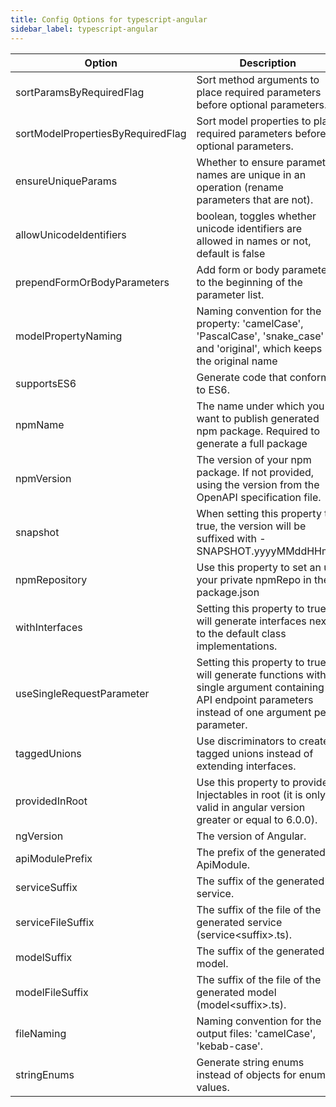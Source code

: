 ```yaml
---
title: Config Options for typescript-angular
sidebar_label: typescript-angular
---
```


| Option | Description | Values | Default |
| ------ | ----------- | ------ | ------- |
|sortParamsByRequiredFlag|Sort method arguments to place required parameters before optional parameters.| |true|
|sortModelPropertiesByRequiredFlag|Sort model properties to place required parameters before optional parameters.| |true|
|ensureUniqueParams|Whether to ensure parameter names are unique in an operation (rename parameters that are not).| |true|
|allowUnicodeIdentifiers|boolean, toggles whether unicode identifiers are allowed in names or not, default is false| |false|
|prependFormOrBodyParameters|Add form or body parameters to the beginning of the parameter list.| |false|
|modelPropertyNaming|Naming convention for the property: 'camelCase', 'PascalCase', 'snake_case' and 'original', which keeps the original name| |camelCase|
|supportsES6|Generate code that conforms to ES6.| |false|
|npmName|The name under which you want to publish generated npm package. Required to generate a full package| |null|
|npmVersion|The version of your npm package. If not provided, using the version from the OpenAPI specification file.| |1.0.0|
|snapshot|When setting this property to true, the version will be suffixed with -SNAPSHOT.yyyyMMddHHmm| |false|
|npmRepository|Use this property to set an url your private npmRepo in the package.json| |null|
|withInterfaces|Setting this property to true will generate interfaces next to the default class implementations.| |false|
|useSingleRequestParameter|Setting this property to true will generate functions with a single argument containing all API endpoint parameters instead of one argument per parameter.| |false|
|taggedUnions|Use discriminators to create tagged unions instead of extending interfaces.| |false|
|providedInRoot|Use this property to provide Injectables in root (it is only valid in angular version greater or equal to 6.0.0).| |false|
|ngVersion|The version of Angular.| |8.0.0|
|apiModulePrefix|The prefix of the generated ApiModule.| |null|
|serviceSuffix|The suffix of the generated service.| |Service|
|serviceFileSuffix|The suffix of the file of the generated service (service&lt;suffix&gt;.ts).| |.service|
|modelSuffix|The suffix of the generated model.| |null|
|modelFileSuffix|The suffix of the file of the generated model (model&lt;suffix&gt;.ts).| |null|
|fileNaming|Naming convention for the output files: 'camelCase', 'kebab-case'.| |camelCase|
|stringEnums|Generate string enums instead of objects for enum values.| |false|
